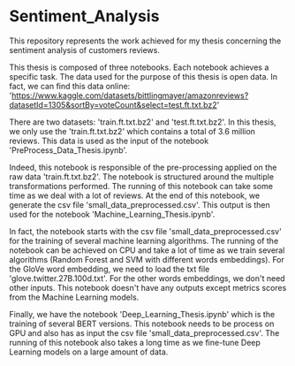 # Sentiment_Analysis
This repository represents the work achieved for my thesis concerning the sentiment analysis of customers reviews.

This thesis is composed of three notebooks. Each notebook achieves a specific task. The data used for the purpose of this thesis is open data. In fact, we can find this data online:
'https://www.kaggle.com/datasets/bittlingmayer/amazonreviews?datasetId=1305&sortBy=voteCount&select=test.ft.txt.bz2'

There are two datasets: 'train.ft.txt.bz2' and 'test.ft.txt.bz2'. In this thesis, we only use the 'train.ft.txt.bz2' which contains a total of 3.6 million reviews. This data is used as the input of the notebook 'PreProcess_Data_Thesis.ipynb'.

Indeed, this notebook is responsible of the pre-processing applied on the raw data 'train.ft.txt.bz2'. The notebook is structured around the multiple transformations performed. The running of this notebook can take some time as we deal with a lot of reviews. At the end of this notebook, we generate the csv file 'small_data_preprocessed.csv'. This output is then used for the notebook 'Machine_Learning_Thesis.ipynb'.

In fact, the notebook starts with the csv file 'small_data_preprocessed.csv' for the training of several machine learning algorithms. The running of the notebook can be achieved on CPU and take a lot of time as we train several algorithms (Random Forest and SVM with different words embeddings). For the GloVe word embedding, we need to load the txt file 'glove.twitter.27B.100d.txt'. For the other words embeddings, we don't need other inputs. This notebook doesn't have any outputs except metrics scores from the Machine Learning models.

Finally, we have the notebook 'Deep_Learning_Thesis.ipynb' which is the training of several BERT versions. This notebook needs to be process on GPU and also has as input the csv file 'small_data_preprocessed.csv'. The running of this notebook also takes a long time as we fine-tune Deep Learning models on a large amount of data.
